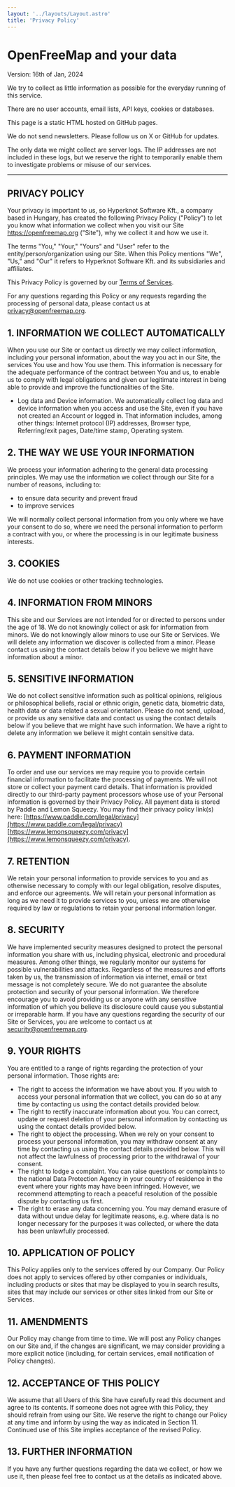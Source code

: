 ```yaml
---
layout: '../layouts/Layout.astro'
title: 'Privacy Policy'
---
```


# OpenFreeMap and your data

Version: 16th of Jan, 2024

We try to collect as little information as possible for the everyday running of this service.

There are no user accounts, email lists, API keys, cookies or databases.

This page is a static HTML hosted on GitHub pages.

We do not send newsletters. Please follow us on X or GitHub for updates.

The only data we might collect are server logs. The IP addresses are not included in these logs, but we reserve the right to temporarily enable them to investigate problems or misuse of our services.

---

## PRIVACY POLICY

Your privacy is important to us, so Hyperknot Software Kft., a company based in Hungary, has created the following Privacy Policy ("Policy") to let you know what information we collect when you visit our Site https://openfreemap.org ("Site"), why we collect it and how we use it.

The terms "You," "Your," "Yours" and "User" refer to the entity/person/organization using our Site.
When this Policy mentions "We", "Us," and "Our" it refers to Hyperknot Software Kft. and its subsidiaries and affiliates.

This Privacy Policy is governed by our [Terms of Services](/tos).

For any questions regarding this Policy or any requests regarding the processing of personal data, please contact us at privacy@openfreemap.org.

## 1. INFORMATION WE COLLECT AUTOMATICALLY

When you use our Site or contact us directly we may collect information, including your personal information, about the way you act in our Site, the services You use and how You use them.
This information is necessary for the adequate performance of the contract between You and us, to enable us to comply with legal obligations and given our legitimate interest in being able to provide and improve the functionalities of the Site.

- Log data and Device information. We automatically collect log data and device information when you access and use the Site, even if you have not created an Account or logged in. That information includes, among other things: Internet protocol (IP) addresses, Browser type, Referring/exit pages, Date/time stamp, Operating system.

## 2. THE WAY WE USE YOUR INFORMATION

We process your information adhering to the general data processing principles.
We may use the information we collect through our Site for a number of reasons, including to:

- to ensure data security and prevent fraud
- to improve services

We will normally collect personal information from you only where we have your consent to do so, where we need the personal information to perform a contract with you, or where the processing is in our legitimate business interests.

## 3. COOKIES

We do not use cookies or other tracking technologies.

## 4. INFORMATION FROM MINORS

This site and our Services are not intended for or directed to persons under the age of 18. We do not knowingly collect or ask for information from minors. We do not knowingly allow minors to use our Site or Services.
We will delete any information we discover is collected from a minor. Please contact us using the contact details below if you believe we might have information about a minor.

## 5. SENSITIVE INFORMATION

We do not collect sensitive information such as political opinions, religious or philosophical beliefs, racial or ethnic origin, genetic data, biometric data, health data or data related a sexual orientation.
Please do not send, upload, or provide us any sensitive data and contact us using the contact details below if you believe that we might have such information. We have a right to delete any information we believe it might contain sensitive data.

## 6. PAYMENT INFORMATION

To order and use our services we may require you to provide certain financial information to facilitate the processing of payments. We will not store or collect your payment card details. That information is provided directly to our third-party payment processors whose use of your Personal information is governed by their Privacy Policy. All payment data is stored by Paddle and Lemon Squeezy. You may find their privacy policy link(s) here: [https://www.paddle.com/legal/privacy](https://www.paddle.com/legal/privacy) [https://www.lemonsqueezy.com/privacy](https://www.lemonsqueezy.com/privacy).

## 7. RETENTION

We retain your personal information to provide services to you and as otherwise necessary to comply with our legal obligation, resolve disputes, and enforce our agreements.
We will retain your personal information as long as we need it to provide services to you, unless we are otherwise required by law or regulations to retain your personal information longer.

## 8. SECURITY

We have implemented security measures designed to protect the personal information you share with us, including physical, electronic and procedural measures. Among other things, we regularly monitor our systems for possible vulnerabilities and attacks.
Regardless of the measures and efforts taken by us, the transmission of information via internet, email or text message is not completely secure. We do not guarantee the absolute protection and security of your personal information.
We therefore encourage you to avoid providing us or anyone with any sensitive information of which you believe its disclosure could cause you substantial or irreparable harm.
If you have any questions regarding the security of our Site or Services, you are welcome to contact us at security@openfreemap.org.

## 9. YOUR RIGHTS

You are entitled to a range of rights regarding the protection of your personal information. Those rights are:

- The right to access the information we have about you. If you wish to access your personal information that we collect, you can do so at any time by contacting us using the contact details provided below.
- The right to rectify inaccurate information about you. You can correct, update or request deletion of your personal information by contacting us using the contact details provided below.
- The right to object the processing. When we rely on your consent to process your personal information, you may withdraw consent at any time by contacting us using the contact details provided below. This will not affect the lawfulness of processing prior to the withdrawal of your consent.
- The right to lodge a complaint. You can raise questions or complaints to the national Data Protection Agency in your country of residence in the event where your rights may have been infringed. However, we recommend attempting to reach a peaceful resolution of the possible dispute by contacting us first.
- The right to erase any data concerning you. You may demand erasure of data without undue delay for legitimate reasons, e.g. where data is no longer necessary for the purposes it was collected, or where the data has been unlawfully processed.

## 10. APPLICATION OF POLICY

This Policy applies only to the services offered by our Company. Our Policy does not apply to services offered by other companies or individuals, including products or sites that may be displayed to you in search results, sites that may include our services or other sites linked from our Site or Services.

## 11. AMENDMENTS

Our Policy may change from time to time. We will post any Policy changes on our Site and, if the changes are significant, we may consider providing a more explicit notice (including, for certain services, email notification of Policy changes).

## 12. ACCEPTANCE OF THIS POLICY

We assume that all Users of this Site have carefully read this document and agree to its contents. If someone does not agree with this Policy, they should refrain from using our Site. We reserve the right to change our Policy at any time and inform by using the way as indicated in Section 11. Continued use of this Site implies acceptance of the revised Policy.

## 13. FURTHER INFORMATION

If you have any further questions regarding the data we collect, or how we use it, then please feel free to contact us at the details as indicated above.
